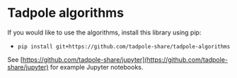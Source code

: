 # Tadpole algorithms

If you would like to use the algorithms, install this library using pip:

- `pip install git+https://github.com/tadpole-share/tadpole-algorithms`

See [https://github.com/tadpole-share/jupyter](https://github.com/tadpole-share/jupyter) for example Jupyter notebooks.

